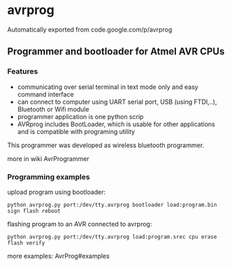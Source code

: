 # avrprog
Automatically exported from code.google.com/p/avrprog
## Programmer and bootloader for Atmel AVR CPUs ##
### Features ###
  * communicating over serial terminal in text mode only and easy command interface
  * can connect to computer using UART serial port, USB (using FTDI,..), Bluetooth or Wifi module
  * programmer application is one python scrip
  * AVRprog includes BootLoader, which is usable for other applications and is compatible with programing utility

This programmer was developed as wireless bluetooth programmer.

more in wiki AvrProgrammer

### Programming examples ###
upload program using bootloader:
```
python avrprog.py port:/dev/tty.avrprog bootloader load:program.bin sign flash reboot
```

flashing program to an AVR connected to avrprog:
```
python avrprog.py port:/dev/tty.avrprog load:program.srec cpu erase flash verify
```

more examples: AvrProg#examples
